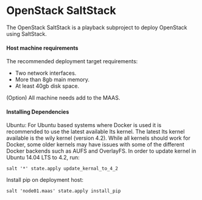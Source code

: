 # OpenStack SaltStack
The OpenStack SaltStack is a playback subproject to deploy OpenStack using SaltStack.

#### Host machine requirements
The recommended deployment target requirements:
* Two network interfaces.
* More than 8gb main memory.
* At least 40gb disk space.

(Option) All machine needs add to the MAAS.

#### Installing Dependencies
Ubuntu: For Ubuntu based systems where Docker is used it is recommended to use the latest available lts kernel. The latest lts kernel available is the wily kernel (version 4.2). While all kernels should work for Docker, some older kernels may have issues with some of the different Docker backends such as AUFS and OverlayFS. In order to update kernel in Ubuntu 14.04 LTS to 4.2, run:
```
salt '*' state.apply update_kernal_to_4_2
```

Install pip on deployment host:
```
salt 'node01.maas' state.apply install_pip
```

